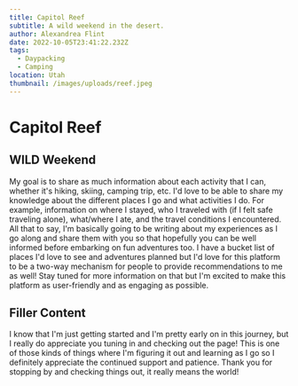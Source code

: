 ```yaml
---
title: Capitol Reef
subtitle: A wild weekend in the desert.
author: Alexandrea Flint
date: 2022-10-05T23:41:22.232Z
tags:
  - Daypacking
  - Camping
location: Utah
thumbnail: /images/uploads/reef.jpeg
---
```

# Capitol Reef

## WILD Weekend

My goal is to share as much information about each activity that I can, whether it's hiking, skiing, camping trip, etc. I'd love to be able to share my knowledge about the different places I go and what activities I do. For example, information on where I stayed, who I traveled with (if I felt safe traveling alone), what/where I ate, and the travel conditions I encountered. All that to say, I'm basically going to be writing about my experiences as I go along and share them with you so that hopefully you can be well informed before embarking on fun adventures too. I have a bucket list of places I'd love to see and adventures planned but I'd love for this platform to be a two-way mechanism for people to provide recommendations to me as well! Stay tuned for more information on that but I'm excited to make this platform as user-friendly and as engaging as possible.

## Filler Content

I know that I'm just getting started and I'm pretty early on in this journey, but I really do appreciate you tuning in and checking out the page! This is one of those kinds of things where I'm figuring it out and learning as I go so I definitely appreciate the continued support and patience. Thank you for stopping by and checking things out, it really means the world!